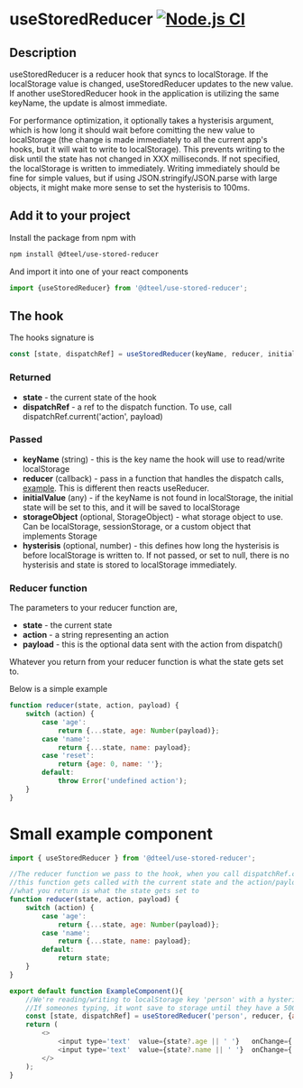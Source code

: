 # useStoredReducer [![Node.js CI](https://github.com/danielteel/use-stored-reducer/actions/workflows/node.js.yml/badge.svg?branch=main)](https://github.com/danielteel/use-stored-reducer/actions/workflows/node.js.yml)

## Description
useStoredReducer is a reducer hook that syncs to localStorage. If the localStorage value is changed, useStoredReducer updates to the new value. If another useStoredReducer hook in the application is utilizing the same keyName, the update is almost immediate. 

For performance optimization, it optionally takes a hysterisis argument, which is how long it should wait before comitting the new value to localStorage (the change is made immediately to all the current app's hooks, but it will wait to write to localStorage). This prevents writing to the disk until the state has not changed in XXX milliseconds. If not specified, the localStorage is written to immediately. Writing immediately should be fine for simple values, but if using JSON.stringify/JSON.parse with large objects, it might make more sense to set the hysterisis to 100ms.

## Add it to your project
Install the package from npm with
```sh
npm install @dteel/use-stored-reducer
```
And import it into one of your react components
```javascript
import {useStoredReducer} from '@dteel/use-stored-reducer';
```

## The hook

The hooks signature is 
```javascript
const [state, dispatchRef] = useStoredReducer(keyName, reducer, initialValue, storageObject, hysterisis=null)
```
### Returned
- **state** - the current state of the hook
- **dispatchRef** - a ref to the dispatch function. To use, call dispatchRef.current('action', payload)

### Passed
- **keyName** (string)   - this is the key name the hook will use to read/write localStorage
- **reducer** (callback) - pass in a function that handles the dispatch calls, [example](#reducer-function). This is different then reacts useReducer.
- **initialValue** (any) - if the keyName is not found in localStorage, the initial state will be set to this, and it will be saved to localStorage
- **storageObject** (optional, StorageObject) - what storage object to use. Can be localStorage, sessionStorage, or a custom object that implements Storage
- **hysterisis** (optional, number) - this defines how long the hysterisis is before localStorage is written to. If not passed, or set to null, there is no hysterisis and state is stored to localStorage immediately.


### Reducer function
The parameters to your reducer function are,
- **state** - the current state
- **action** - a string representing an action
- **payload** - this is the optional data sent with the action from dispatch()

Whatever you return from your reducer function is what the state gets set to.

Below is a simple example
```javascript
function reducer(state, action, payload) {
    switch (action) {
        case 'age':
            return {...state, age: Number(payload)};
        case 'name':
            return {...state, name: payload};
        case 'reset':
            return {age: 0, name: ''};
        default:
            throw Error('undefined action');
    }
}
```

# Small example component
```javascript
import { useStoredReducer } from '@dteel/use-stored-reducer';

//The reducer function we pass to the hook, when you call dispatchRef.current(action, payload) 
//this function gets called with the current state and the action/payload you passed to it.
//what you return is what the state gets set to
function reducer(state, action, payload) {
    switch (action) {
        case 'age':
            return {...state, age: Number(payload)};
        case 'name':
            return {...state, name: payload};
        default:
            return state;
    }
}

export default function ExampleComponent(){
    //We're reading/writing to localStorage key 'person' with a hysterisis of 500ms
    //If someones typing, it wont save to storage until they have a 500ms break in key events
    const [state, dispatchRef] = useStoredReducer('person', reducer, {age: 0, name: ''}, localStorage, 500);
    return (
        <>
            <input type='text'  value={state?.age || ' '}   onChange={ (e) => dispatchRef.current('age', e.target.value) } />
            <input type='text'  value={state?.name || ' '}  onChange={ (e) => dispatchRef.current('name', e.target.value) } />
        </>
    );
}
```



